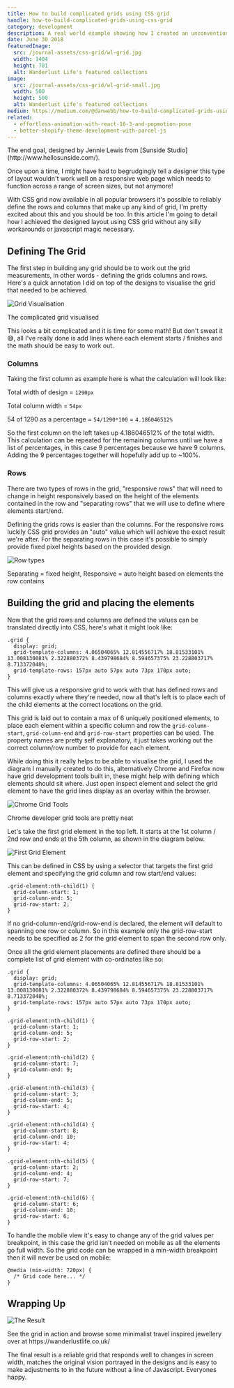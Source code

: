 ```yaml
---
title: How to build complicated grids using CSS grid
handle: how-to-build-complicated-grids-using-css-grid
category: development
description: A real world example showing how I created an unconventional homepage grid layout from a provided design using CSS grid.
date: June 30 2018
featuredImage:
  src: /journal-assets/css-grid/wl-grid.jpg
  width: 1404
  height: 701
  alt: Wanderlust Life's featured collections
image:
  src: /journal-assets/css-grid/wl-grid-small.jpg
  width: 500
  height: 500
  alt: Wanderlust Life's featured collections
medium: https://medium.com/@danwebb/how-to-build-complicated-grids-using-css-grid-609b1197cf75
related:
  - effortless-animation-with-react-16-3-and-popmotion-pose
  - better-shopify-theme-development-with-parcel-js
---
```


<div class="caption">
  The end goal, designed by Jennie Lewis from [Sunside Studio](http://www.hellosunside.com/).
</div>

Once upon a time, I might have had to begrudgingly tell a designer this type of layout wouldn't work well on a responsive web page which needs to function across a range of screen sizes, but not anymore!

With CSS grid now available in all popular browsers it's possible to reliably define the rows and columns that make up any kind of grid, I'm pretty excited about this and you should be too. In this article I'm going to detail how I achieved the designed layout using CSS grid without any silly workarounds or javascript magic necessary.

## Defining The Grid

The first step in building any grid should be to work out the grid measurements, in other words - defining the grids columns and rows. Here's a quick annotation I did on top of the designs to visualise the grid that needed to be achieved.

![Grid Visualisation](/journal-assets/css-grid/grid-visualisation.jpg)
<div class="caption">The complicated grid visualised</div>

This looks a bit complicated and it is time for some math! But don't sweat it 😅, all I've really done is add lines where each element starts / finishes and the math should be easy to work out.

### Columns

Taking the first column as example here is what the calculation will look like:

Total width of design = `1290px`

Total column width = `54px`

54 of 1290 as a percentage = `54/1290*100` = `4.186046512%`

So the first column on the left takes up 4.186046512% of the total width. This calculation can be repeated for the remaining columns until we have a list of percentages, in this case 9 percentages because we have 9 columns. Adding the 9 percentages together will hopefully add up to ~100%.

### Rows

There are two types of rows in the grid, "responsive rows" that will need to change in height responsively based on the height of the elements contained in the row and "separating rows" that we will use to define where elements start/end.

Defining the grids rows is easier than the columns. For the responsive rows luckily CSS grid provides an "auto" value which will achieve the exact result we're after. For the separating rows in this case it's possible to simply provide fixed pixel heights based on the provided design.

![Row types](/journal-assets/css-grid/separating-vs-responsive-rows.jpg)
<div class="caption">
  Separating = fixed height, Responsive = auto height based on elements the row contains
</div>

## Building the grid and placing the elements

Now that the grid rows and columns are defined the values can be translated directly into CSS, here's what it might look like:

```
.grid {
  display: grid;
  grid-template-columns: 4.06504065% 12.814556717% 18.81533101% 13.008130081% 2.322880372% 8.439798684% 8.594657375% 23.228803717% 8.713372048%;
  grid-template-rows: 157px auto 57px auto 73px 170px auto;
}
```

This will give us a responsive grid to work with that has defined rows and columns exactly where they're needed, now all that's left is to place each of the child elements at the correct locations on the grid.

This grid is laid out to contain a max of 6 uniquely positioned elements, to place each element within a specific column and row the `grid-column-start`, `grid-column-end` and `grid-row-start` properties can be used. The property names are pretty self explanatory, it just takes working out the correct column/row number to provide for each element.

While doing this it really helps to be able to visualise the grid, I used the diagram I manually created to do this, alternatively Chrome and Firefox now have grid development tools built in, these might help with defining which elements should sit where. Just open inspect element and select the grid element to have the grid lines display as an overlay within the browser.

![Chrome Grid Tools](/journal-assets/css-grid/chrome-grid-tools.jpg)
<div class="caption">Chrome developer grid tools are pretty neat</div>

Let's take the first grid element in the top left. It starts at the 1st column / 2nd row and ends at the 5th column, as shown in the diagram below.

![First Grid Element](/journal-assets/css-grid/our-first-grid-element.jpg)

This can be defined in CSS by using a selector that targets the first grid element and specifying the grid column and row start/end values:

```
.grid-element:nth-child(1) {
  grid-column-start: 1;
  grid-column-end: 5;
  grid-row-start: 2;
}
```

If no grid-column-end/grid-row-end is declared, the element will default to spanning one row or column. So in this example only the grid-row-start needs to be specified as 2 for the grid element to span the second row only.

Once all the grid element placements are defined there should be a complete list of grid element with co-ordinates like so:

```
.grid {
  display: grid;
  grid-template-columns: 4.06504065% 12.814556717% 18.81533101% 13.008130081% 2.322880372% 8.439798684% 8.594657375% 23.228803717% 8.713372048%;
  grid-template-rows: 157px auto 57px auto 73px 170px auto;
}

.grid-element:nth-child(1) {
  grid-column-start: 1;
  grid-column-end: 5;
  grid-row-start: 2;
}
  
.grid-element:nth-child(2) {
  grid-column-start: 7;
  grid-column-end: 9;
}
  
.grid-element:nth-child(3) {
  grid-column-start: 3;
  grid-column-end: 5;
  grid-row-start: 4;
}
  
.grid-element:nth-child(4) {
  grid-column-start: 8;
  grid-column-end: 10;
  grid-row-start: 4;
}

.grid-element:nth-child(5) {
  grid-column-start: 2;
  grid-column-end: 4;
  grid-row-start: 7;
}
  
.grid-element:nth-child(6) {
  grid-column-start: 6;
  grid-column-end: 10;
  grid-row-start: 6;
}
```

To handle the mobile view it's easy to change any of the grid values per breakpoint, in this case the grid isn't needed on mobile as all the elements go full width. So the grid code can be wrapped in a min-width breakpoint then it will never be used on mobile:

```
@media (min-width: 720px) {
  /* Grid code here... */
} 
```

## Wrapping Up

![The Result](/journal-assets/css-grid/wanderlust-grid-result.gif)
<div class="caption">
  See the grid in action and browse some minimalist travel inspired jewellery over at https://wanderlustlife.co.uk/
</div>

The final result is a reliable grid that responds well to changes in screen width, matches the original vision portrayed in the designs and is easy to make adjustments to in the future without a line of Javascript. Everyones happy.